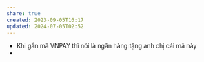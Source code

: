 ```yaml
---
share: true
created: 2023-09-05T16:17
updated: 2024-07-05T02:52
---
```

- Khi gắn mã VNPAY thì nói là ngân hàng tặng anh chị cái mã này
- 
